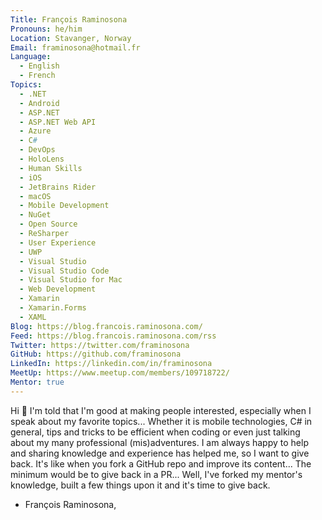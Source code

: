 ```yaml
---
Title: François Raminosona
Pronouns: he/him
Location: Stavanger, Norway
Email: framinosona@hotmail.fr
Language:
  - English
  - French
Topics:
  - .NET
  - Android
  - ASP.NET
  - ASP.NET Web API
  - Azure
  - C#
  - DevOps
  - HoloLens
  - Human Skills
  - iOS
  - JetBrains Rider
  - macOS
  - Mobile Development
  - NuGet
  - Open Source
  - ReSharper
  - User Experience
  - UWP
  - Visual Studio
  - Visual Studio Code
  - Visual Studio for Mac
  - Web Development
  - Xamarin
  - Xamarin.Forms
  - XAML
Blog: https://blog.francois.raminosona.com/
Feed: https://blog.francois.raminosona.com/rss
Twitter: https://twitter.com/framinosona
GitHub: https://github.com/framinosona
LinkedIn: https://linkedin.com/in/framinosona
MeetUp: https://www.meetup.com/members/109718722/
Mentor: true
---
```

Hi 👋 
I'm told that I'm good at making people interested, especially when I speak about my favorite topics... Whether it is mobile technologies, C# in general, tips and tricks to be efficient when coding or even just talking about my many professional (mis)adventures.
I am always happy to help and sharing knowledge and experience has helped me, so I want to give back. 
It's like when you fork a GitHub repo and improve its content... The minimum would be to give back in a PR... Well, I've forked my mentor's knowledge, built a few things upon it and it's time to give back.

- François Raminosona,
